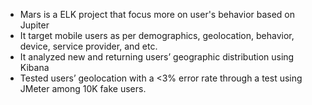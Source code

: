 * Mars is a ELK project that focus more on user's behavior based on Jupiter
* It target mobile users as per demographics, geolocation, behavior, device, service provider, and etc.
* It analyzed new and returning users’ geographic distribution using Kibana
* Tested users’ geolocation with a <3% error rate through a test using JMeter among 10K fake users.
